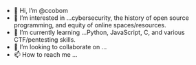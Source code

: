 - 👋 Hi, I’m @ccobom
- 👀 I’m interested in ...cybersecurity, the history of open source programming, and equity of online spaces/resources.
- 🌱 I’m currently learning ...Python, JavaScript, C, and various CTF/pentesting skills.
- 💞️ I’m looking to collaborate on ...
- 📫 How to reach me ...

<!---
ccobom/ccobom is a ✨ special ✨ repository because its `README.md` (this file) appears on your GitHub profile.
You can click the Preview link to take a look at your changes.
--->
